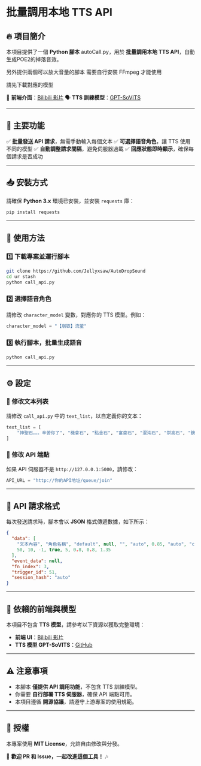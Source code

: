 # 批量調用本地 TTS API

## 🔥 項目簡介
本項目提供了一個 **Python 腳本** autoCall.py，用於 **批量調用本地 TTS API**，自動生成POE2的掉落音效。

另外提供兩個可以放大音量的腳本 需要自行安裝 FFmpeg 才能使用

請先下載對應的模型

🎨 **前端介面**：[Bilibili 影片](https://www.bilibili.com/video/BV1D7421R7Rn/?spm_id_from=333.337.search-card.all.click&vd_source=b3083797db67cf642597cac1c809cbc0)
🗣 **TTS 訓練模型**：[GPT-SoVITS](https://github.com/RVC-Boss/GPT-SoVITS)

---

## 🚀 主要功能
✅ **批量發送 API 請求**，無需手動輸入每個文本
✅ **可選擇語音角色**，讓 TTS 使用不同的模型
✅ **自動調整請求間隔**，避免伺服器過載
✅ **回應狀態即時顯示**，確保每個請求是否成功

---

## 📥 安裝方式
請確保 **Python 3.x** 環境已安裝，並安裝 `requests` 庫：
```sh
pip install requests
```

---

## 🎯 使用方法
### 1️⃣ 下載專案並運行腳本
```sh
git clone https://github.com/Jellyxsaw/AutoDropSound
cd ur stash
python call_api.py
```

### 2️⃣ 選擇語音角色
請修改 `character_model` 變數，對應你的 TTS 模型。例如：
```python
character_model = "【崩铁】流萤"
```

### 3️⃣ 執行腳本，批量生成語音
```sh
python call_api.py
```

---

## ⚙️ 設定
### 📌 修改文本列表
請修改 `call_api.py` 中的 `text_list`，以自定義你的文本：
```python
text_list = [
    "神聖石。。。辛苦你了", "機會石", "點金石", "富豪石", "混沌石", "崇高石", "鏡子"
]
```

### 📌 修改 API 端點
如果 API 伺服器不是 `http://127.0.0.1:5000`，請修改：
```python
API_URL = "http://你的API地址/queue/join"
```

---

## 📌 API 請求格式
每次發送請求時，腳本會以 **JSON** 格式傳遞數據，如下所示：
```json
{
  "data": [
    "文本內容", "角色名稱", "default", null, "", "auto", 0.85, "auto", "cut5",
    50, 10, -1, true, 5, 0.8, 0.8, 1.35
  ],
  "event_data": null,
  "fn_index": 3,
  "trigger_id": 51,
  "session_hash": "auto"
}
```

---

## 🎵 依賴的前端與模型
本項目不包含 **TTS 模型**，請參考以下資源以獲取完整環境：
- **前端 UI**：[Bilibili 影片](https://www.bilibili.com/video/BV1D7421R7Rn/?spm_id_from=333.337.search-card.all.click&vd_source=b3083797db67cf642597cac1c809cbc0)
- **TTS 模型 GPT-SoVITS**：[GitHub](https://github.com/RVC-Boss/GPT-SoVITS)

---

## ⚠️ 注意事項
- 本腳本 **僅提供 API 調用功能**，不包含 TTS 訓練模型。
- 你需要 **自行部署 TTS 伺服器**，確保 API 端點可用。
- 本項目遵循 **開源協議**，請遵守上游專案的使用規範。

---

## 📜 授權
本專案使用 **MIT License**，允許自由修改與分發。

🚀 **歡迎 PR 和 Issue，一起改進這個工具！** 🎶
